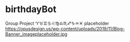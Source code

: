 # birthdayBot
Group Project
♈♉♊♋♌♍♎♏♐♑♒♓
 placeholder
https://opusdesign.us/wp-content/uploads/2019/11/Blog-Banner_imageplaceholder.jpg